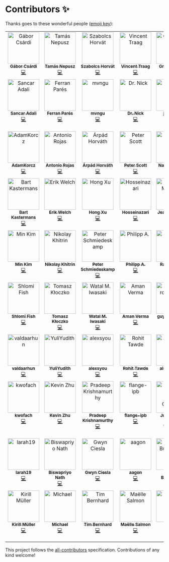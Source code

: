 # Contributors ✨

Thanks goes to these wonderful people ([emoji key](https://allcontributors.org/docs/en/emoji-key)):

<!-- ALL-CONTRIBUTORS-LIST:START - Do not remove or modify this section -->
<!-- prettier-ignore-start -->
<!-- markdownlint-disable -->
<table>
  <tbody>
    <tr>
      <td align="center" valign="top" width="14.28%"><a href="https://github.com/gaborcsardi"><img src="https://avatars.githubusercontent.com/u/660288?v=4?s=100" width="100px;" alt="Gábor Csárdi"/><br /><sub><b>Gábor Csárdi</b></sub></a><br /><a href="https://github.com/igraph/igraph/commits?author=gaborcsardi" title="Code">💻</a></td>
      <td align="center" valign="top" width="14.28%"><a href="https://collmot.com/"><img src="https://avatars.githubusercontent.com/u/195637?v=4?s=100" width="100px;" alt="Tamás Nepusz"/><br /><sub><b>Tamás Nepusz</b></sub></a><br /><a href="https://github.com/igraph/igraph/commits?author=ntamas" title="Code">💻</a></td>
      <td align="center" valign="top" width="14.28%"><a href="http://szhorvat.net/"><img src="https://avatars.githubusercontent.com/u/1212871?v=4?s=100" width="100px;" alt="Szabolcs Horvát"/><br /><sub><b>Szabolcs Horvát</b></sub></a><br /><a href="https://github.com/igraph/igraph/commits?author=szhorvat" title="Code">💻</a></td>
      <td align="center" valign="top" width="14.28%"><a href="http://www.traag.net/"><img src="https://avatars.githubusercontent.com/u/6057804?v=4?s=100" width="100px;" alt="Vincent Traag"/><br /><sub><b>Vincent Traag</b></sub></a><br /><a href="https://github.com/igraph/igraph/commits?author=vtraag" title="Code">💻</a></td>
      <td align="center" valign="top" width="14.28%"><a href="https://github.com/GroteGnoom"><img src="https://avatars.githubusercontent.com/u/8137208?v=4?s=100" width="100px;" alt="GroteGnoom"/><br /><sub><b>GroteGnoom</b></sub></a><br /><a href="https://github.com/igraph/igraph/commits?author=GroteGnoom" title="Code">💻</a></td>
      <td align="center" valign="top" width="14.28%"><a href="https://fabilab.org/"><img src="https://avatars.githubusercontent.com/u/1200640?v=4?s=100" width="100px;" alt="Fabio Zanini"/><br /><sub><b>Fabio Zanini</b></sub></a><br /><a href="https://github.com/igraph/igraph/commits?author=iosonofabio" title="Code">💻</a></td>
      <td align="center" valign="top" width="14.28%"><a href="http://www.katzien.de/"><img src="https://avatars.githubusercontent.com/u/890156?v=4?s=100" width="100px;" alt="Jan Katins"/><br /><sub><b>Jan Katins</b></sub></a><br /><a href="https://github.com/igraph/igraph/commits?author=jankatins" title="Code">💻</a></td>
    </tr>
    <tr>
      <td align="center" valign="top" width="14.28%"><a href="https://github.com/adalisan"><img src="https://avatars.githubusercontent.com/u/1790714?v=4?s=100" width="100px;" alt="Sancar Adali"/><br /><sub><b>Sancar Adali</b></sub></a><br /><a href="https://github.com/igraph/igraph/commits?author=adalisan" title="Code">💻</a></td>
      <td align="center" valign="top" width="14.28%"><a href="https://github.com/FerranPares"><img src="https://avatars.githubusercontent.com/u/9196604?v=4?s=100" width="100px;" alt="Ferran Parés"/><br /><sub><b>Ferran Parés</b></sub></a><br /><a href="https://github.com/igraph/igraph/commits?author=FerranPares" title="Code">💻</a></td>
      <td align="center" valign="top" width="14.28%"><a href="https://github.com/mvngu"><img src="https://avatars.githubusercontent.com/u/362259?v=4?s=100" width="100px;" alt="mvngu"/><br /><sub><b>mvngu</b></sub></a><br /><a href="https://github.com/igraph/igraph/commits?author=mvngu" title="Code">💻</a></td>
      <td align="center" valign="top" width="14.28%"><a href="https://github.com/das-intensity"><img src="https://avatars.githubusercontent.com/u/12521554?v=4?s=100" width="100px;" alt="Dr. Nick"/><br /><sub><b>Dr. Nick</b></sub></a><br /><a href="https://github.com/igraph/igraph/commits?author=das-intensity" title="Code">💻</a></td>
      <td align="center" valign="top" width="14.28%"><a href="https://github.com/jannick0"><img src="https://avatars.githubusercontent.com/u/6295579?v=4?s=100" width="100px;" alt="jannick0"/><br /><sub><b>jannick0</b></sub></a><br /><a href="https://github.com/igraph/igraph/commits?author=jannick0" title="Code">💻</a></td>
      <td align="center" valign="top" width="14.28%"><a href="https://www.rezozer.net/"><img src="https://avatars.githubusercontent.com/u/8476716?v=4?s=100" width="100px;" alt="Jérôme Benoit"/><br /><sub><b>Jérôme Benoit</b></sub></a><br /><a href="https://github.com/igraph/igraph/commits?author=jgmbenoit" title="Code">💻</a></td>
      <td align="center" valign="top" width="14.28%"><a href="https://github.com/frederik-h"><img src="https://avatars.githubusercontent.com/u/22046314?v=4?s=100" width="100px;" alt="Frederik Harwath"/><br /><sub><b>Frederik Harwath</b></sub></a><br /><a href="https://github.com/igraph/igraph/commits?author=frederik-h" title="Code">💻</a></td>
    </tr>
    <tr>
      <td align="center" valign="top" width="14.28%"><a href="https://adalogics.com/"><img src="https://avatars.githubusercontent.com/u/44787359?v=4?s=100" width="100px;" alt="AdamKorcz"/><br /><sub><b>AdamKorcz</b></sub></a><br /><a href="https://github.com/igraph/igraph/commits?author=AdamKorcz" title="Code">💻</a></td>
      <td align="center" valign="top" width="14.28%"><a href="https://github.com/antonio-rojas"><img src="https://avatars.githubusercontent.com/u/11243355?v=4?s=100" width="100px;" alt="Antonio Rojas"/><br /><sub><b>Antonio Rojas</b></sub></a><br /><a href="https://github.com/igraph/igraph/commits?author=antonio-rojas" title="Code">💻</a></td>
      <td align="center" valign="top" width="14.28%"><a href="https://pyedu.hu/arpad/"><img src="https://avatars.githubusercontent.com/u/951303?v=4?s=100" width="100px;" alt="Árpád Horváth"/><br /><sub><b>Árpád Horváth</b></sub></a><br /><a href="https://github.com/igraph/igraph/commits?author=horvatha" title="Code">💻</a></td>
      <td align="center" valign="top" width="14.28%"><a href="http://finger-tree.blogspot.com/"><img src="https://avatars.githubusercontent.com/u/406445?v=4?s=100" width="100px;" alt="Peter Scott"/><br /><sub><b>Peter Scott</b></sub></a><br /><a href="https://github.com/igraph/igraph/commits?author=PeterScott" title="Code">💻</a></td>
      <td align="center" valign="top" width="14.28%"><a href="https://github.com/naviddianati"><img src="https://avatars.githubusercontent.com/u/5558232?v=4?s=100" width="100px;" alt="Navid Dianati"/><br /><sub><b>Navid Dianati</b></sub></a><br /><a href="https://github.com/igraph/igraph/commits?author=naviddianati" title="Code">💻</a></td>
      <td align="center" valign="top" width="14.28%"><a href="https://github.com/YasirKusay"><img src="https://avatars.githubusercontent.com/u/59812220?v=4?s=100" width="100px;" alt="YasirKusay"/><br /><sub><b>YasirKusay</b></sub></a><br /><a href="https://github.com/igraph/igraph/commits?author=YasirKusay" title="Code">💻</a></td>
      <td align="center" valign="top" width="14.28%"><a href="http://heal.heuristiclab.com/team/beham"><img src="https://avatars.githubusercontent.com/u/5585242?v=4?s=100" width="100px;" alt="Andreas Beham"/><br /><sub><b>Andreas Beham</b></sub></a><br /><a href="https://github.com/igraph/igraph/commits?author=abeham" title="Code">💻</a></td>
    </tr>
    <tr>
      <td align="center" valign="top" width="14.28%"><a href="http://kasterma.net/"><img src="https://avatars.githubusercontent.com/u/421437?v=4?s=100" width="100px;" alt="Bart Kastermans"/><br /><sub><b>Bart Kastermans</b></sub></a><br /><a href="https://github.com/igraph/igraph/commits?author=kasterma" title="Code">💻</a></td>
      <td align="center" valign="top" width="14.28%"><a href="https://twitter.com/eriknwelch"><img src="https://avatars.githubusercontent.com/u/2058401?v=4?s=100" width="100px;" alt="Erik Welch"/><br /><sub><b>Erik Welch</b></sub></a><br /><a href="https://github.com/igraph/igraph/commits?author=eriknw" title="Code">💻</a></td>
      <td align="center" valign="top" width="14.28%"><a href="https://www.topbug.net/"><img src="https://avatars.githubusercontent.com/u/325476?v=4?s=100" width="100px;" alt="Hong Xu"/><br /><sub><b>Hong Xu</b></sub></a><br /><a href="https://github.com/igraph/igraph/commits?author=xuhdev" title="Code">💻</a></td>
      <td align="center" valign="top" width="14.28%"><a href="https://github.com/Hosseinazari"><img src="https://avatars.githubusercontent.com/u/971459?v=4?s=100" width="100px;" alt="Hosseinazari"/><br /><sub><b>Hosseinazari</b></sub></a><br /><a href="https://github.com/igraph/igraph/commits?author=Hosseinazari" title="Code">💻</a></td>
      <td align="center" valign="top" width="14.28%"><a href="https://jmonlong.github.io/"><img src="https://avatars.githubusercontent.com/u/5704457?v=4?s=100" width="100px;" alt="Jean Monlong"/><br /><sub><b>Jean Monlong</b></sub></a><br /><a href="https://github.com/igraph/igraph/commits?author=jmonlong" title="Code">💻</a></td>
      <td align="center" valign="top" width="14.28%"><a href="https://github.com/Keivin98"><img src="https://avatars.githubusercontent.com/u/31882637?v=4?s=100" width="100px;" alt="Keivin98"/><br /><sub><b>Keivin98</b></sub></a><br /><a href="https://github.com/igraph/igraph/commits?author=Keivin98" title="Code">💻</a></td>
      <td align="center" valign="top" width="14.28%"><a href="https://araujo88.medium.com/"><img src="https://avatars.githubusercontent.com/u/46436462?v=4?s=100" width="100px;" alt="Leonardo de Araujo"/><br /><sub><b>Leonardo de Araujo</b></sub></a><br /><a href="https://github.com/igraph/igraph/commits?author=araujo88" title="Code">💻</a></td>
    </tr>
    <tr>
      <td align="center" valign="top" width="14.28%"><a href="https://github.com/msk"><img src="https://avatars.githubusercontent.com/u/19195?v=4?s=100" width="100px;" alt="Min Kim"/><br /><sub><b>Min Kim</b></sub></a><br /><a href="https://github.com/igraph/igraph/commits?author=msk" title="Code">💻</a></td>
      <td align="center" valign="top" width="14.28%"><a href="https://github.com/khitrin"><img src="https://avatars.githubusercontent.com/u/25713847?v=4?s=100" width="100px;" alt="Nikolay Khitrin"/><br /><sub><b>Nikolay Khitrin</b></sub></a><br /><a href="https://github.com/igraph/igraph/commits?author=khitrin" title="Code">💻</a></td>
      <td align="center" valign="top" width="14.28%"><a href="https://github.com/pschmied"><img src="https://avatars.githubusercontent.com/u/1065905?v=4?s=100" width="100px;" alt="Peter Schmiedeskamp"/><br /><sub><b>Peter Schmiedeskamp</b></sub></a><br /><a href="https://github.com/igraph/igraph/commits?author=pschmied" title="Code">💻</a></td>
      <td align="center" valign="top" width="14.28%"><a href="https://phil.red/"><img src="https://avatars.githubusercontent.com/u/291575?v=4?s=100" width="100px;" alt="Philipp A."/><br /><sub><b>Philipp A.</b></sub></a><br /><a href="https://github.com/igraph/igraph/commits?author=flying-sheep" title="Code">💻</a></td>
      <td align="center" valign="top" width="14.28%"><a href="https://www.linkedin.com/in/ramy-saied-0415b810b/"><img src="https://avatars.githubusercontent.com/u/22375919?v=4?s=100" width="100px;" alt="Ramy Saied"/><br /><sub><b>Ramy Saied</b></sub></a><br /><a href="https://github.com/igraph/igraph/commits?author=RamySaied1" title="Code">💻</a></td>
      <td align="center" valign="top" width="14.28%"><a href="https://github.com/dotlambda"><img src="https://avatars.githubusercontent.com/u/6806011?v=4?s=100" width="100px;" alt="Robert Schütz"/><br /><sub><b>Robert Schütz</b></sub></a><br /><a href="https://github.com/igraph/igraph/commits?author=dotlambda" title="Code">💻</a></td>
      <td align="center" valign="top" width="14.28%"><a href="https://github.com/ryanduffin"><img src="https://avatars.githubusercontent.com/u/5711508?v=4?s=100" width="100px;" alt="Ryan Duffin"/><br /><sub><b>Ryan Duffin</b></sub></a><br /><a href="https://github.com/igraph/igraph/commits?author=ryanduffin" title="Code">💻</a></td>
    </tr>
    <tr>
      <td align="center" valign="top" width="14.28%"><a href="http://www.shlomifish.org/"><img src="https://avatars.githubusercontent.com/u/3150?v=4?s=100" width="100px;" alt="Shlomi Fish"/><br /><sub><b>Shlomi Fish</b></sub></a><br /><a href="https://github.com/igraph/igraph/commits?author=shlomif" title="Code">💻</a></td>
      <td align="center" valign="top" width="14.28%"><a href="https://github.com/kloczek"><img src="https://avatars.githubusercontent.com/u/31284574?v=4?s=100" width="100px;" alt="Tomasz Kłoczko"/><br /><sub><b>Tomasz Kłoczko</b></sub></a><br /><a href="https://github.com/igraph/igraph/commits?author=kloczek" title="Code">💻</a></td>
      <td align="center" valign="top" width="14.28%"><a href="https://heavywatal.github.io/"><img src="https://avatars.githubusercontent.com/u/1431267?v=4?s=100" width="100px;" alt="Watal M. Iwasaki"/><br /><sub><b>Watal M. Iwasaki</b></sub></a><br /><a href="https://github.com/igraph/igraph/commits?author=heavywatal" title="Code">💻</a></td>
      <td align="center" valign="top" width="14.28%"><a href="https://github.com/nograpes"><img src="https://avatars.githubusercontent.com/u/2967973?v=4?s=100" width="100px;" alt="Aman Verma"/><br /><sub><b>Aman Verma</b></sub></a><br /><a href="https://github.com/igraph/igraph/commits?author=nograpes" title="Code">💻</a></td>
      <td align="center" valign="top" width="14.28%"><a href="https://github.com/guyroznb"><img src="https://avatars.githubusercontent.com/u/55619320?v=4?s=100" width="100px;" alt="guy rozenberg"/><br /><sub><b>guy rozenberg</b></sub></a><br /><a href="https://github.com/igraph/igraph/commits?author=guyroznb" title="Code">💻</a></td>
      <td align="center" valign="top" width="14.28%"><a href="http://linkedin.com/in/artemvl"><img src="https://avatars.githubusercontent.com/u/6162969?v=4?s=100" width="100px;" alt="Artem V L"/><br /><sub><b>Artem V L</b></sub></a><br /><a href="https://github.com/igraph/igraph/commits?author=luav" title="Code">💻</a></td>
      <td align="center" valign="top" width="14.28%"><a href="https://github.com/Katterrina"><img src="https://avatars.githubusercontent.com/u/31630249?v=4?s=100" width="100px;" alt="Kateřina Č."/><br /><sub><b>Kateřina Č.</b></sub></a><br /><a href="https://github.com/igraph/igraph/commits?author=Katterrina" title="Code">💻</a></td>
    </tr>
    <tr>
      <td align="center" valign="top" width="14.28%"><a href="https://github.com/valdaarhun"><img src="https://avatars.githubusercontent.com/u/39989901?v=4?s=100" width="100px;" alt="valdaarhun"/><br /><sub><b>valdaarhun</b></sub></a><br /><a href="https://github.com/igraph/igraph/commits?author=valdaarhun" title="Code">💻</a></td>
      <td align="center" valign="top" width="14.28%"><a href="https://github.com/YuliYudith"><img src="https://avatars.githubusercontent.com/u/54366258?v=4?s=100" width="100px;" alt="YuliYudith"/><br /><sub><b>YuliYudith</b></sub></a><br /><a href="https://github.com/igraph/igraph/commits?author=YuliYudith" title="Code">💻</a></td>
      <td align="center" valign="top" width="14.28%"><a href="https://github.com/alexsyou"><img src="https://avatars.githubusercontent.com/u/54590871?v=4?s=100" width="100px;" alt="alexsyou"/><br /><sub><b>alexsyou</b></sub></a><br /><a href="https://github.com/igraph/igraph/commits?author=alexsyou" title="Code">💻</a></td>
      <td align="center" valign="top" width="14.28%"><a href="https://github.com/rohitt28"><img src="https://avatars.githubusercontent.com/u/67415747?v=4?s=100" width="100px;" alt="Rohit Tawde"/><br /><sub><b>Rohit Tawde</b></sub></a><br /><a href="https://github.com/igraph/igraph/commits?author=rohitt28" title="Code">💻</a></td>
      <td align="center" valign="top" width="14.28%"><a href="https://github.com/alexperrone"><img src="https://avatars.githubusercontent.com/u/4990236?v=4?s=100" width="100px;" alt="alexperrone"/><br /><sub><b>alexperrone</b></sub></a><br /><a href="https://github.com/igraph/igraph/commits?author=alexperrone" title="Code">💻</a></td>
      <td align="center" valign="top" width="14.28%"><a href="https://github.com/borsgeorgica"><img src="https://avatars.githubusercontent.com/u/15649138?v=4?s=100" width="100px;" alt="Georgica Bors"/><br /><sub><b>Georgica Bors</b></sub></a><br /><a href="https://github.com/igraph/igraph/commits?author=borsgeorgica" title="Code">💻</a></td>
      <td align="center" valign="top" width="14.28%"><a href="https://www.linkedin.com/in/meet-patel-b1329a16b/"><img src="https://avatars.githubusercontent.com/u/63169740?v=4?s=100" width="100px;" alt="MEET PATEL"/><br /><sub><b>MEET PATEL</b></sub></a><br /><a href="https://github.com/igraph/igraph/commits?author=meetpatel0963" title="Code">💻</a></td>
    </tr>
    <tr>
      <td align="center" valign="top" width="14.28%"><a href="https://github.com/kwofach"><img src="https://avatars.githubusercontent.com/u/97578264?v=4?s=100" width="100px;" alt="kwofach"/><br /><sub><b>kwofach</b></sub></a><br /><a href="https://github.com/igraph/igraph/commits?author=kwofach" title="Code">💻</a></td>
      <td align="center" valign="top" width="14.28%"><a href="https://github.com/Gomango999"><img src="https://avatars.githubusercontent.com/u/37771462?v=4?s=100" width="100px;" alt="Kevin Zhu"/><br /><sub><b>Kevin Zhu</b></sub></a><br /><a href="https://github.com/igraph/igraph/commits?author=Gomango999" title="Code">💻</a></td>
      <td align="center" valign="top" width="14.28%"><a href="https://github.com/pradkrish"><img src="https://avatars.githubusercontent.com/u/47261443?v=4?s=100" width="100px;" alt="Pradeep Krishnamurthy"/><br /><sub><b>Pradeep Krishnamurthy</b></sub></a><br /><a href="https://github.com/igraph/igraph/commits?author=pradkrish" title="Code">💻</a></td>
      <td align="center" valign="top" width="14.28%"><a href="https://github.com/flange-ipb"><img src="https://avatars.githubusercontent.com/u/34936695?v=4?s=100" width="100px;" alt="flange-ipb"/><br /><sub><b>flange-ipb</b></sub></a><br /><a href="https://github.com/igraph/igraph/commits?author=flange-ipb" title="Code">💻</a></td>
      <td align="center" valign="top" width="14.28%"><a href="http://goo.gl/IlWG8U"><img src="https://avatars.githubusercontent.com/u/500?v=4?s=100" width="100px;" alt="Juan Julián Merelo Guervós"/><br /><sub><b>Juan Julián Merelo Guervós</b></sub></a><br /><a href="https://github.com/igraph/igraph/commits?author=JJ" title="Code">💻</a></td>
      <td align="center" valign="top" width="14.28%"><a href="https://github.com/rfulekjames"><img src="https://avatars.githubusercontent.com/u/54232342?v=4?s=100" width="100px;" alt="Radoslav Fulek"/><br /><sub><b>Radoslav Fulek</b></sub></a><br /><a href="https://github.com/igraph/igraph/commits?author=rfulekjames" title="Code">💻</a></td>
      <td align="center" valign="top" width="14.28%"><a href="https://github.com/professorcode1"><img src="https://avatars.githubusercontent.com/u/42749164?v=4?s=100" width="100px;" alt="professorcode1"/><br /><sub><b>professorcode1</b></sub></a><br /><a href="https://github.com/igraph/igraph/commits?author=professorcode1" title="Code">💻</a></td>
    </tr>
    <tr>
      <td align="center" valign="top" width="14.28%"><a href="https://github.com/larah19"><img src="https://avatars.githubusercontent.com/u/54937363?v=4?s=100" width="100px;" alt="larah19"/><br /><sub><b>larah19</b></sub></a><br /><a href="https://github.com/igraph/igraph/commits?author=larah19" title="Code">💻</a></td>
      <td align="center" valign="top" width="14.28%"><a href="https://github.com/Biswa96"><img src="https://avatars.githubusercontent.com/u/31443074?v=4?s=100" width="100px;" alt="Biswapriyo Nath"/><br /><sub><b>Biswapriyo Nath</b></sub></a><br /><a href="https://github.com/igraph/igraph/commits?author=Biswa96" title="Code">💻</a></td>
      <td align="center" valign="top" width="14.28%"><a href="http://cecinestpasunefromage.wordpress.com/"><img src="https://avatars.githubusercontent.com/u/2363820?v=4?s=100" width="100px;" alt="Gwyn Ciesla"/><br /><sub><b>Gwyn Ciesla</b></sub></a><br /><a href="https://github.com/igraph/igraph/commits?author=limburgher" title="Code">💻</a></td>
      <td align="center" valign="top" width="14.28%"><a href="https://github.com/aagon"><img src="https://avatars.githubusercontent.com/u/10883752?v=4?s=100" width="100px;" alt="aagon"/><br /><sub><b>aagon</b></sub></a><br /><a href="https://github.com/igraph/igraph/commits?author=aagon" title="Code">💻</a></td>
      <td align="center" valign="top" width="14.28%"><a href="https://github.com/GanzuraTheConsumer"><img src="https://avatars.githubusercontent.com/u/19657136?v=4?s=100" width="100px;" alt="Quinn Buratynski"/><br /><sub><b>Quinn Buratynski</b></sub></a><br /><a href="https://github.com/igraph/igraph/commits?author=GanzuraTheConsumer" title="Code">💻</a></td>
      <td align="center" valign="top" width="14.28%"><a href="https://github.com/Tagl"><img src="https://avatars.githubusercontent.com/u/7704746?v=4?s=100" width="100px;" alt="Arnar Bjarni Arnarson"/><br /><sub><b>Arnar Bjarni Arnarson</b></sub></a><br /><a href="https://github.com/igraph/igraph/commits?author=Tagl" title="Code">💻</a></td>
      <td align="center" valign="top" width="14.28%"><a href="https://github.com/SoapGentoo"><img src="https://avatars.githubusercontent.com/u/16636962?v=4?s=100" width="100px;" alt="David Seifert"/><br /><sub><b>David Seifert</b></sub></a><br /><a href="https://github.com/igraph/igraph/commits?author=SoapGentoo" title="Code">💻</a></td>
    </tr>
    <tr>
      <td align="center" valign="top" width="14.28%"><a href="https://fosstodon.org/@kirill"><img src="https://avatars.githubusercontent.com/u/1741643?v=4?s=100" width="100px;" alt="Kirill Müller"/><br /><sub><b>Kirill Müller</b></sub></a><br /><a href="https://github.com/igraph/igraph/commits?author=krlmlr" title="Code">💻</a></td>
      <td align="center" valign="top" width="14.28%"><a href="https://github.com/gendelpiekel"><img src="https://avatars.githubusercontent.com/u/14215028?v=4?s=100" width="100px;" alt="Michael"/><br /><sub><b>Michael</b></sub></a><br /><a href="https://github.com/igraph/igraph/commits?author=gendelpiekel" title="Code">💻</a></td>
      <td align="center" valign="top" width="14.28%"><a href="https://github.com/GenieTim"><img src="https://avatars.githubusercontent.com/u/8596965?v=4?s=100" width="100px;" alt="Tim Bernhard"/><br /><sub><b>Tim Bernhard</b></sub></a><br /><a href="https://github.com/igraph/igraph/commits?author=GenieTim" title="Code">💻</a></td>
      <td align="center" valign="top" width="14.28%"><a href="https://masalmon.eu/"><img src="https://avatars.githubusercontent.com/u/8360597?v=4?s=100" width="100px;" alt="Maëlle Salmon"/><br /><sub><b>Maëlle Salmon</b></sub></a><br /><a href="https://github.com/igraph/igraph/commits?author=maelle" title="Code">💻</a></td>
      <td align="center" valign="top" width="14.28%"><a href="https://github.com/gulshan-123"><img src="https://avatars.githubusercontent.com/u/72340125?v=4?s=100" width="100px;" alt="Gulshan Kumar"/><br /><sub><b>Gulshan Kumar</b></sub></a><br /><a href="https://github.com/igraph/igraph/commits?author=gulshan-123" title="Code">💻</a></td>
      <td align="center" valign="top" width="14.28%"><a href="https://github.com/carlos-planelles"><img src="https://avatars.githubusercontent.com/u/132953755?v=4?s=100" width="100px;" alt="Carlos Planelles"/><br /><sub><b>Carlos Planelles</b></sub></a><br /><a href="https://github.com/igraph/igraph/commits?author=carlos-planelles" title="Code">💻</a></td>
    </tr>
  </tbody>
</table>

<!-- markdownlint-restore -->
<!-- prettier-ignore-end -->

<!-- ALL-CONTRIBUTORS-LIST:END -->

This project follows the [all-contributors](https://github.com/all-contributors/all-contributors) specification. Contributions of any kind welcome!
